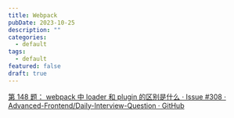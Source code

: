 ```yaml
---
title: Webpack
pubDate: 2023-10-25
description: ""
categories:
  - default
tags:
  - default
featured: false
draft: true
---
```




[第 148 题： webpack 中 loader 和 plugin 的区别是什么 · Issue #308 · Advanced-Frontend/Daily-Interview-Question · GitHub](https://github.com/Advanced-Frontend/Daily-Interview-Question/issues/308)

